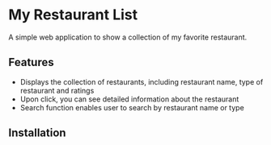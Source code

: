 # My Restaurant List
A simple web application to show a collection of my favorite restaurant.

## Features
- Displays the collection of restaurants, including restaurant name, type of restaurant and ratings
- Upon click, you can see detailed information about the restaurant
- Search function enables user to search by restaurant name or type

## Installation
